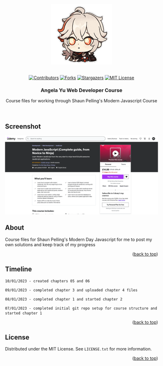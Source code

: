 <a name="readme-top"></a>

<!-- PROJECT LOGO -->
<br />
<div align="center">
    <img src="imgs/200w.gif" alt="Logo">
  </a>
  <br />
  <br />

[![Contributors][contributors-shield]][contributors-url]
[![Forks][forks-shield]][forks-url]
[![Stargazers][stars-shield]][stars-url]
[![MIT License][license-shield]][license-url]

<h3 align="center">Angela Yu Web Developer Course</h3>

  <p align="center">
    Course files for working through Shaun Pelling's Modern Javascript Course
    <br />
    <br />
    <br />
  </p>
</div>

<!-- SCREENSHOT -->

## Screenshot

<div align="center">
    <img src="./imgs/screenshot.png" alt="Logo">
</div>

<!-- ABOUT -->

## About

Course files for Shaun Pelling's Modern Day Javascript for me to post my own solutions and keep track of my progress

<p align="right">(<a href="#readme-top">back to top</a>)</p>

<!-- TIMELINE -->

## Timeline

```
10/01/2023 - created chapters 05 and 06
```

```
09/01/2023 - completed chapter 3 and uploaded chapter 4 files
```

```
08/01/2023 - completed chapter 1 and started chapter 2
```

```
07/01/2023 - completed initial git repo setup for course structure and started chapter 1
```

<p align="right">(<a href="#readme-top">back to top</a>)</p>

<!-- LICENSE -->

## License

Distributed under the MIT License. See `LICENSE.txt` for more information.

<p align="right">(<a href="#readme-top">back to top</a>)</p>

<!-- MARKDOWN LINKS & IMAGES -->
<!-- https://www.markdownguide.org/basic-syntax/#reference -->

[contributors-shield]: https://img.shields.io/github/contributors/sedaryildirim/shaun-pelling-modern-javascript.svg?style=for-the-badge
[contributors-url]: https://github.com/sedaryildirim/shaun-pelling-modern-javascript/graphs/contributors
[forks-shield]: https://img.shields.io/github/forks/sedaryildirim/shaun-pelling-modern-javascript.svg?style=for-the-badge
[forks-url]: https://github.com/sedaryildirim/shaun-pelling-modern-javascript/network/members
[stars-shield]: https://img.shields.io/github/stars/sedaryildirim/shaun-pelling-modern-javascript.svg?style=for-the-badge
[stars-url]: https://github.com/sedaryildirim/shaun-pelling-modern-javascript/stargazers
[license-shield]: https://img.shields.io/github/license/sedaryildirim/shaun-pelling-modern-javascript?label=license&style=for-the-badge
[license-url]: https://github.com/sedaryildirim/shaun-pelling-modern-javascript/blob/main/LICENSE
[product-screenshot]: ./imgs/screenshot.png
